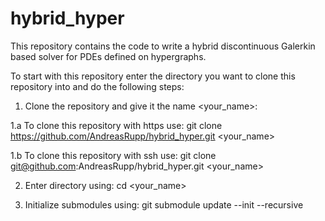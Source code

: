 # hybrid_hyper
This repository contains the code to write a hybrid discontinuous Galerkin based solver for PDEs defined on hypergraphs.

To start with this repository enter the directory you want to clone this repository into and do the following steps:

1. Clone the repository and give it the name <your_name>:

1.a To clone this repository with https use:
git clone https://github.com/AndreasRupp/hybrid_hyper.git <your_name>

1.b To clone this repository with ssh use:
git clone git@github.com:AndreasRupp/hybrid_hyper.git <your_name>

2. Enter directory using: cd <your_name>

3. Initialize submodules using: git submodule update --init --recursive

